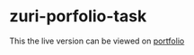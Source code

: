 # zuri-porfolio-task
This the live version can be viewed on [portfolio](https://chie7tain.github.io/zur-portfolio-task/)